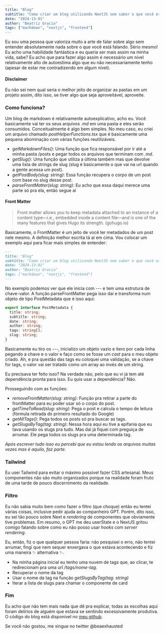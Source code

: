 ```yaml
---
title: "Blog"
subtitle: "Como criar um blog utilizando NextJS sem saber o que você está fazendo"
date: "2024-13-01"
author: "Beatriz Gracia"
tags: ["markdown", "nextjs", "frontend"]
---
```


Eu sou uma pessoa que valoriza muito a arte de falar sobre algo sem entender absolutamente nada sobre o que você está falando. Sério mesmo! Eu acho uma habilidade fantástica e eu queria ser mais assim na minha vida, sabe? Eu acho que para fazer algo assim é necessário um nível relativamente alto de autoestima algo que eu não necessariamente tenho (apesar de estar me contradizendo em algum nível).

#### Disclaimer

Eu não sei nem qual seria o melhor jeito de organizar as pastas em um projeto assim, dito isso, se tiver algo que seja aproveitável, aproveite.

### Como funciona?

Um blog de markdown é relativamente autoexplicativo, acho eu. Você basicamente vai ter os seus arquivos _.md_ em uma pasta e eles serão consumidos. Conceitualmente é algo bem simples. No meu caso, eu criei um arquivo chamado _postHelperFunctions.tsx_ que é basicamente uma pequena abominação com várias funções reutilizáveis.

- _getMarkdownFiles()_: Uma função que fica responsável por ir até a minha pasta /posts e pegar todos os arquivos que terminam com _.md_.
- _getSlug()_: Uma função que utiliza a última também mas que devolve uma lista de strings de slug (slug é basicamente o que vai na url quando a gente acessa um post).
- _getPostBody(slug: string)_: Essa função recupera o corpo de um post com base no slug desse post.
- _parseFrontMatter(slug: string)_: Eu acho que essa daqui merece uma parte só pra ela, então segue aí

#### Front Matter

> Front matter allows you to keep metadata attached to an instance of a content type—i.e., embedded inside a content file—and is one of the many features that gives Hugo its strength. (gohugo.io)

Basicamente, o FrontMatter é um jeito de você ter metadados de um post nele mesmo. A definição melhor escrita tá aí em cima.
Vou colocar um exemplo aqui para ficar mais simples de entender:

```markdown
---
title: "Blog"
subtitle: "Como criar um blog utilizando NextJS sem saber o que você está fazendo"
date: "2024-13-01"
author: "Beatriz Gracia"
tags: ["markdown", "nextjs", "frontend"]
---
```

No exemplo podemos ver que ele inicia com --- e tem uma estrutura de chave-valor. A função parseFrontMatter pega isso daí e transforma num objeto de tipo PostMetadata que é isso aqui:

```typescript
export interface PostMetadata {
  title: string;
  subtitle: string;
  date: string;
  author: string;
  tags: string[];
  slug: string;
}
```

Basicamente eu tiro os ---, inicializo um objeto vazio e itero por cada linha pegando a chave e o valor e faço como se fosse um _cast_ para o meu objeto criado. Ah, e pra questão das tags eu coloquei uma validação, se a chave for tags, o valor vai ser tratado como um array ao invés de um string.

Eu precisava ter feito isso? Na verdade não, pelo que eu vi já tem até dependência pronta para isso. Eu quis usar a dependência? Não.

Prosseguindo com as funções:

- _removeFrontMatter(slug: string)_: Função pra retirar a parte do frontMatter para eu poder usar só o corpo do post.
- _getTimeToRead(slug: string)_: Pega o post e calcula o tempo de leitura (fórmula retirada do primeiro resultado do Google)
- _getAllTags()_: Pega todos os posts só pra buscar as tags.
- _getSlugsByTag(tag: string)_: Nessa hora aqui eu tive a epifania que eu tava usando os slugs pra tudo. Mas daí já fiquei com preguiça de arrumar. Ele pega todos os slugs pra uma determinada tag.

_Após escrever tudo isso eu percebi que eu estou lendo os arquivos muitas vezes mas é aquilo, faz parte._

### Tailwind

Eu usei Tailwind para evitar o máximo possível fazer CSS artesanal. Meus componentes não são muito organizados porque na realidade foram fruto de uma tarde de pouco discernimento da realidade.

### Filtro

Eu não sabia muito bem como fazer o filtro (que choque) então eu tentei várias coisas, inclusive pedir ajuda ao companheiro GPT. Porém, dito isso, eu sei tão pouco sobre Next e _rendering_ de componentes que obviamente tive problemas. Em resumo, o GPT me deu userState e o NextJS gritou comigo falando sobre como eu não posso usar _hooks_ com _server rendering_.

Eu, então, fiz o que qualquer pessoa faria: não pesquisei o erro, não tentei arrumar, fingi que nem sequer enxergava o que estava acontecendo e fiz uma maneira ✨ alternativa ✨.

- Na minha página inicial eu tenho uma nuvem de tags que, ao clicar, te redirecionam pra uma url _/tags/nome-tag_.
- Recuperar o nome da tag
- Usar o nome da tag na função _getSlugsByTag(tag: string)_
- Iterar a lista de slugs para chamar o componente de card

### Fim

Eu acho que não tem mais nada que dê pra explicar, todas as escolhas aqui foram delírios de alguém que estava se sentindo excessivamente produtiva.
O código do blog está disponível no [meu github](https://github.com/whathebea/blog).

Se você não gostou, me xingue no twitter @beaexhausted
